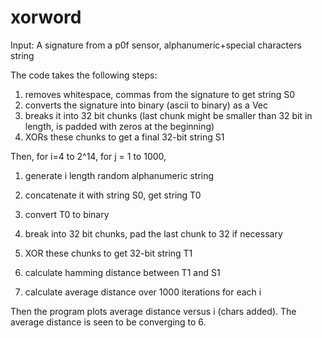 # xorword
Input: A signature from a p0f sensor, alphanumeric+special characters string

The code takes the following steps:
1. removes whitespace, commas from the signature to get string S0
2. converts the signature into binary (ascii to binary) as a Vec<u8>
3. breaks it into 32 bit chunks (last chunk might be smaller than 32 bit in length, is padded with zeros at the beginning)
4. XORs these chunks to get a final 32-bit string S1
  
Then, for i=4 to 2^14, for j = 1 to 1000,
  1. generate i length random alphanumeric string
  2. concatenate it with string S0, get string T0
  3. convert T0 to binary
  4. break into 32 bit chunks, pad the last chunk to 32 if necessary
  5. XOR these chunks to get 32-bit string T1
  6. calculate hamming distance between T1 and S1
  
  7. calculate average distance over 1000 iterations for each i
  
Then the program plots average distance versus i (chars added). The average distance is seen to be converging to 6.
